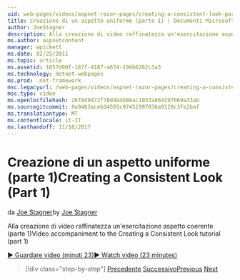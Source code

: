 ```yaml
---
uid: web-pages/videos/aspnet-razor-pages/creating-a-consistent-look-part-1
title: Creazione di un aspetto uniforme (parte 1) | Documenti Microsoft
author: JoeStagner
description: Alla creazione di video raffinatezza un'esercitazione aspetto coerente (parte 1)
ms.author: aspnetcontent
manager: wpickett
ms.date: 02/25/2011
ms.topic: article
ms.assetid: 1057d00f-187f-4187-a674-194b6262c3a3
ms.technology: dotnet-webpages
ms.prod: .net-framework
msc.legacyurl: /web-pages/videos/aspnet-razor-pages/creating-a-consistent-look-part-1
msc.type: video
ms.openlocfilehash: 26f8d9472f78d4bdb88ac1033a864197069a33ab
ms.sourcegitcommit: 9a9483aceb34591c97451997036a9120c3fe2baf
ms.translationtype: MT
ms.contentlocale: it-IT
ms.lasthandoff: 11/10/2017
---
```

<a name="creating-a-consistent-look-part-1"></a><span data-ttu-id="9a1d2-103">Creazione di un aspetto uniforme (parte 1)</span><span class="sxs-lookup"><span data-stu-id="9a1d2-103">Creating a Consistent Look (Part 1)</span></span>
====================
<span data-ttu-id="9a1d2-104">da [Joe Stagner](https://github.com/JoeStagner)</span><span class="sxs-lookup"><span data-stu-id="9a1d2-104">by [Joe Stagner](https://github.com/JoeStagner)</span></span>

<span data-ttu-id="9a1d2-105">Alla creazione di video raffinatezza un'esercitazione aspetto coerente (parte 1)</span><span class="sxs-lookup"><span data-stu-id="9a1d2-105">Video accompaniment to the Creating a Consistent Look tutorial (part 1)</span></span>

[<span data-ttu-id="9a1d2-106">&#9654; Guardare video (minuti 23)</span><span class="sxs-lookup"><span data-stu-id="9a1d2-106">&#9654; Watch video (23 minutes)</span></span>](https://channel9.msdn.com/Blogs/ASP-NET-Site-Videos/creating-a-consistent-look-part-1)

>[!div class="step-by-step"]
<span data-ttu-id="9a1d2-107">[Precedente](introduction-to-aspnet-web-programming-using-the-razor-syntax.md)
[Successivo](creating-a-consistent-look-part-2.md)</span><span class="sxs-lookup"><span data-stu-id="9a1d2-107">[Previous](introduction-to-aspnet-web-programming-using-the-razor-syntax.md)
[Next](creating-a-consistent-look-part-2.md)</span></span>
